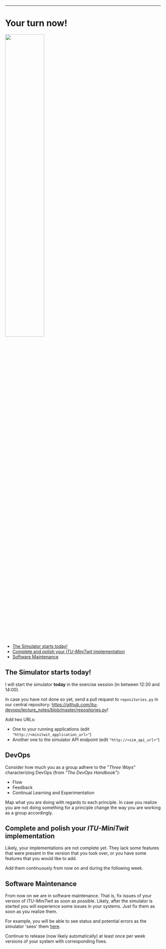 -----------


# Your turn now!

<img src="https://media.giphy.com/media/13GIgrGdslD9oQ/giphy.gif" width=50%/>

  - [The Simulator starts today!](#the-simulator-starts-today)
  - [Complete and polish your _ITU-MiniTwit_ implementation](#Complete-and-polish-your-ITU-MiniTwit-implementation)
  - [Software Maintenance](#software-maintenance)


## The Simulator starts today!

I will start the simulator **today** in the exercise session (in between 12:30 and 14:00). 

In case you have not done so yet, send a pull request to `repositories.py` in our central repository: https://github.com/itu-devops/lecture_notes/blob/master/repositories.py!

Add two URLs:

  * One to your running applications (edit `"http://<minitwit_application_url>"`)
  * Another one to the simulator API endpoint (edit `"http://<sim_api_url>"`)


## DevOps

Consider how much you as a group adhere to the "*Three Ways*" characterizing DevOps (from _"The DevOps Handbook"_): 

  * Flow
  * Feedback
  * Continual Learning and Experimentation

Map what you are doing with regards to each principle. In case you realize you are not doing something for a principle change the way you are working as a group accordingly.


## Complete and polish your _ITU-MiniTwit_ implementation

Likely, your implementations are not complete yet. They lack some features that were present in the version that you took over, or you have some features that you would like to add.

Add them continuously from now on and during the following week.


## Software Maintenance 

From now on we are in software maintenance. That is, fix issues of your version of _ITU-MiniTwit_ as soon as possible. Likely, after the simulator is started you will experience some issues in your systems. Just fix them as soon as you realize them.

For example, you will be able to see status and potential errors as the simulator 'sees' them [here](http://164.92.246.227/status.html).

Continue to release (now likely automatically) at least once per week versions of your system with corresponding fixes.


